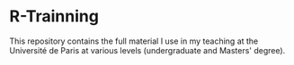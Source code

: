 # R-Trainning
This repository contains the full material I use in my teaching at the Université de Paris at various levels (undergraduate and Masters' degree).
